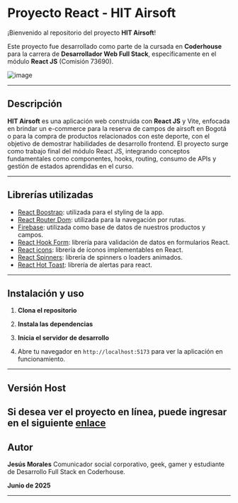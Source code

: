 # Proyecto React - HIT Airsoft

¡Bienvenido al repositorio del proyecto **HIT Airsoft**!

Este proyecto fue desarrollado como parte de la cursada en **Coderhouse** para la carrera de **Desarrollador Web Full Stack**, específicamente en el módulo **React JS** (Comisión 73690).

![image](https://github.com/user-attachments/assets/2915cd16-e08d-4dd4-85e0-de6971d3ca87)

---

## Descripción

**HIT Airsoft** es una aplicación web construida con **React JS** y Vite, enfocada en brindar un e-commerce para la reserva de campos de airsoft en Bogotá o para la compra de productos relacionados con este deporte, con el objetivo de demostrar habilidades de desarrollo frontend. El proyecto surge como trabajo final del módulo React JS, integrando conceptos fundamentales como componentes, hooks, routing, consumo de APIs y gestión de estados aprendidas en el curso.

---

## Librerías utilizadas

- [React Boostrap](https://react-bootstrap.netlify.app/docs/getting-started/introduction): utilizada para el styling de la app.
- [React Router Dom](https://reactrouter.com/home): utilizada para la navegación por rutas.
- [Firebase](https://firebase.google.com/?hl=es-419): utilizada como base de datos de nuestros productos y campos.
- [React Hook Form](https://react-hook-form.com/): librería para validación de datos en formularios React.
- [React icons](https://react-icons.github.io/react-icons/): librería de íconos implementables en React.
- [React Spinners](https://www.davidhu.io/react-spinners/): librería de spinners o loaders animados.
- [React Hot Toast](https://react-hot-toast.com/): librería de alertas para react.

---

## Instalación y uso

1. **Clona el repositorio**

2. **Instala las dependencias**

3. **Inicia el servidor de desarrollo**

4. Abre tu navegador en `http://localhost:5173` para ver la aplicación en funcionamiento.

---
## Versión Host
Si desea ver el proyecto en línea, puede ingresar en el siguiente [enlace](https://proyecto-react-orcin.vercel.app/)
---

## Autor

**Jesús Morales**
Comunicador social corporativo, geek, gamer y estudiante de Desarrollo Full Stack en Coderhouse.

**Junio de 2025**

---
